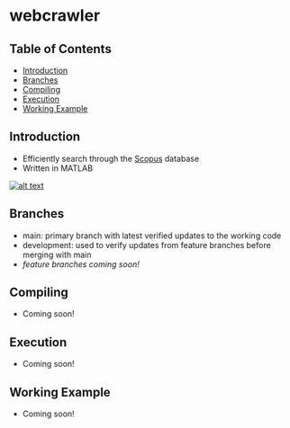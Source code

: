 # webcrawler

## Table of Contents
* [Introduction](#introduction)
* [Branches](#branches)
* [Compiling](#compiling)
* [Execution](#execution)
* [Working Example](#working-example)

## Introduction
* Efficiently search through the [Scopus](https://www.scopus.com) database
* Written in MATLAB

[![alt text](https://www.elsevier.com/__data/assets/image/0004/98887/ScopusR_Wmk_151_RGB.png "Scopus")](https://www.scopus.com)

## Branches
* main: primary branch with latest verified updates to the working code 
* development: used to verify updates from feature branches before merging with main
* _feature branches coming soon!_

## Compiling
* Coming soon!

## Execution
* Coming soon!

## Working Example
* Coming soon!


